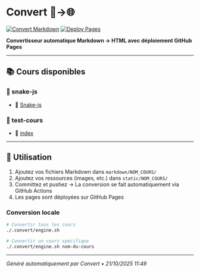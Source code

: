 # Convert 📝→🌐

[![Convert Markdown](https://github.com/EdouardLAURENT/Convert/actions/workflows/convert-markdown.yml/badge.svg)](https://github.com/EdouardLAURENT/Convert/actions/workflows/convert-markdown.yml)
[![Deploy Pages](https://github.com/EdouardLAURENT/Convert/actions/workflows/deploy-pages.yml/badge.svg)](https://github.com/EdouardLAURENT/Convert/actions/workflows/deploy-pages.yml)

**Convertisseur automatique Markdown → HTML avec déploiement GitHub Pages**

---

## 📚 Cours disponibles

### 📁 snake-js

- 🔗 [Snake-js](https://EdouardLAURENT.github.io/Convert/snake-js/Snake-js.html)

### 📁 test-cours

- 🔗 [index](https://EdouardLAURENT.github.io/Convert/test-cours/index.html)

---

## 🚀 Utilisation

1. Ajoutez vos fichiers Markdown dans `markdown/NOM_COURS/`
2. Ajoutez vos ressources (images, etc.) dans `static/NOM_COURS/`
3. Committez et pushez → La conversion se fait automatiquement via GitHub Actions
4. Les pages sont déployées sur GitHub Pages

### Conversion locale

```bash
# Convertir tous les cours
./.convert/engine.sh

# Convertir un cours spécifique
./.convert/engine.sh nom-du-cours
```

---

_Généré automatiquement par Convert • 21/10/2025 11:49_
